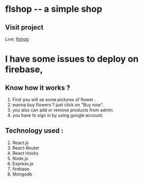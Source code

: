 # flshop -- a simple shop


## Visit project
Live: [flshop](https://flshop-23fc0.web.app/) 

# I have some issues to deploy on firebase, 

## Know how it works ? 

1. First you will se some pictures of flower .
2. wanna buy flowers ? just click on "Buy now".
3. you also can add or remove products from admin.
5. you have to sign in by using google account.

## Technology used : 
2. React.js
3. React-Router
4. React Hooks
5. Node.js
6. Express.js
9. firebase
10. Mongodb